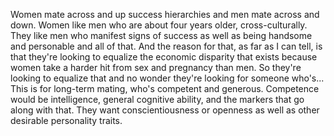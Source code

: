  Women mate across and up success hierarchies and men mate across and down. Women like men who are about four years older, cross-culturally. They like men who manifest signs of success as well as being handsome and personable and all of that. And the reason for that, as far as I can tell, is that they're looking to equalize the economic disparity that exists because women take a harder hit from sex and pregnancy than men. So they're looking to equalize that and no wonder they're looking for someone who's... This is for long-term mating, who's competent and generous. Competence would be intelligence, general cognitive ability, and the markers that go along with that. They want conscientiousness or openness as well as other desirable personality traits.